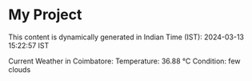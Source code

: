 # My Project

This content is dynamically generated in Indian Time (IST): 2024-03-13 15:22:57 IST


Current Weather in Coimbatore:
Temperature: 36.88 °C
Condition: few clouds
